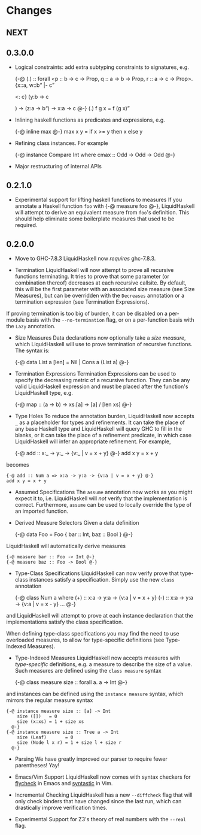 # Changes

## NEXT

## 0.3.0.0

- Logical constraints: add extra subtyping constraints to signatures, e.g.

    {-@ 
    (.) :: forall <p :: b -> c -> Prop, q :: a -> b -> Prop, r :: a -> c -> Prop>. 
           {x::a, w::b<q x> |- c<p w> <: c<r x>}
           (y:b -> c<p y>)
        -> (z:a -> b<q z>)
        ->  x:a -> c<r x>
    @-}
    (.) f g x = f (g x)

- Inlining haskell functions as predicates and expressions, e.g.

    {-@ inline max @-}
    max x y = if x >= y then x else y

- Refining class instances. For example

    {-@ instance Compare Int where
        cmax :: Odd -> Odd -> Odd @-}

- Major restructuring of internal APIs

## 0.2.1.0
- Experimental support for lifting haskell functions to measures
If you annotate a Haskell function `foo` with {-@ measure foo @-}, LiquidHaskell will attempt to derive an equivalent measure from `foo`'s definition. This should help eliminate some boilerplate measures that used to be required.

## 0.2.0.0

- Move to GHC-7.8.3
LiquidHaskell now *requires* ghc-7.8.3.

- Termination
LiquidHaskell will now attempt to prove all recursive functions terminating. It tries to prove that some parameter (or combination thereof) decreases at each recursive callsite. By default, this will be the first parameter with an associated size measure (see Size Measures), but can be overridden with the `Decreases` annotation or a termination expression (see Termination Expressions). 

If proving termination is too big of burden, it can be disabled on a per-module basis with the `--no-termination` flag, or on a per-function basis with the `Lazy` annotation.

- Size Measures
Data declarations now optionally take a *size measure*, which LiquidHaskell will use to prove termination of recursive functions. The syntax is:

    {-@ data List a [len] = Nil | Cons a (List a) @-}

- Termination Expressions
Termination Expressions can be used to specify the decreasing metric of a recursive function. They can be any valid LiquidHaskell expression and must be placed after the function's LiquidHaskell type, e.g.

    {-@ map :: (a -> b) -> xs:[a] -> [a] / [len xs] @-}

- Type Holes
To reduce the annotation burden, LiquidHaskell now accepts `_` as a placeholder for types and refinements. It can take the place of any base Haskell type and LiquidHaskell will query GHC to fill in the blanks, or it can take the place of a refinement predicate, in which case LiquidHaskell will infer an appropriate refinement. For example,

    {-@ add :: x:_ -> y:_ -> {v:_ | v = x + y} @-}
    add x y = x + y

becomes

    {-@ add :: Num a => x:a -> y:a -> {v:a | v = x + y} @-}
    add x y = x + y

- Assumed Specifications
The `assume` annotation now works as you might expect it to, i.e. LiquidHaskell will *not* verify that the implementation is correct. Furthermore, `assume` can be used to locally override the type of an imported function.

- Derived Measure Selectors
Given a data definition

    {-@ data Foo = Foo { bar :: Int, baz :: Bool } @-}

LiquidHaskell will automatically derive measures

    {-@ measure bar :: Foo -> Int @-}
    {-@ measure baz :: Foo -> Bool @-}

- Type-Class Specifications
LiquidHaskell can now verify prove that type-class instances satisfy a specification. Simply use the new `class` annotation

    {-@ class Num a where
          (+) :: x:a -> y:a -> {v:a | v = x + y}
          (-) :: x:a -> y:a -> {v:a | v = x - y}
          ...
      @-}

and LiquidHaskell will attempt to prove at each instance declaration that the implementations satisfy the class specification.

When defining type-class specifications you may find the need to use overloaded measures, to allow for type-specific definitions (see Type-Indexed Measures).

- Type-Indexed Measures
LiquidHaskell now accepts measures with *type-specific* definitions, e.g. a measure to describe the size of a value. Such measures are defined using the `class measure` syntax

    {-@ class measure size :: forall a. a -> Int @-}

and instances can be defined using the `instance measure` syntax, which mirrors the regular measure syntax

    {-@ instance measure size :: [a] -> Int
        size ([])   = 0
        size (x:xs) = 1 + size xs
      @-}
    {-@ instance measure size :: Tree a -> Int
        size (Leaf)       = 0
        size (Node l x r) = 1 + size l + size r
      @-}

- Parsing
We have greatly improved our parser to require fewer parentheses! Yay!

- Emacs/Vim Support
LiquidHaskell now comes with syntax checkers for [flycheck](https://github.com/flycheck/flycheck) in Emacs and [syntastic](https://github.com/scrooloose/syntastic) in Vim. 

- Incremental Checking
LiquidHaskell has a new `--diffcheck` flag that will only check binders that have changed since the last run, which can drastically improve verification times.

- Experimental Support for Z3's theory of real numbers with the `--real` flag.
